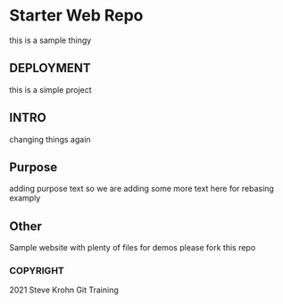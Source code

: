 # Starter Web Repo
this is a sample thingy
## DEPLOYMENT
this is a simple project
## INTRO
changing things again
## Purpose
adding purpose text so we are adding some more text here for rebasing examply
## Other
Sample website with plenty of files for demos
please fork this repo
### COPYRIGHT 

2021 Steve Krohn Git Training